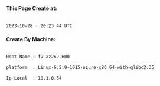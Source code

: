 
   
#### This Page Create at:

```bash

2023-10-28 - 20:23:44 UTC

```

#### Create By Machine:

```bash

Host Name : fv-az262-600

platform  : Linux-6.2.0-1015-azure-x86_64-with-glibc2.35

Ip Local  : 10.1.0.54

```

